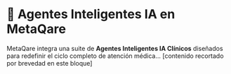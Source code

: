 # 🤖 Agentes Inteligentes IA en MetaQare

MetaQare integra una suite de **Agentes Inteligentes IA Clínicos** diseñados para redefinir el ciclo completo de atención médica...
[contenido recortado por brevedad en este bloque]